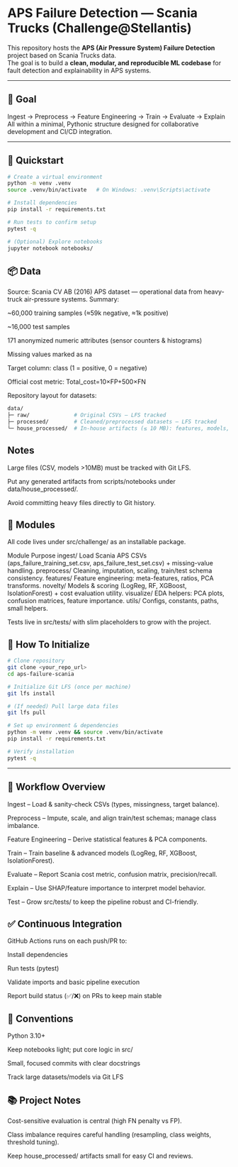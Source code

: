 # APS Failure Detection — Scania Trucks (Challenge@Stellantis)

This repository hosts the **APS (Air Pressure System) Failure Detection** project based on Scania Trucks data.  
The goal is to build a **clean, modular, and reproducible ML codebase** for fault detection and explainability in APS systems.

---

## 🎯 Goal
Ingest → Preprocess → Feature Engineering → Train → Evaluate → Explain  
All within a minimal, Pythonic structure designed for collaborative development and CI/CD integration.

---

## 🚀 Quickstart

```bash
# Create a virtual environment
python -m venv .venv
source .venv/bin/activate   # On Windows: .venv\Scripts\activate

# Install dependencies
pip install -r requirements.txt

# Run tests to confirm setup
pytest -q

# (Optional) Explore notebooks
jupyter notebook notebooks/
```
## 📦 Data

Source: Scania CV AB (2016) APS dataset — operational data from heavy-truck air-pressure systems.
Summary:

~60,000 training samples (≈59k negative, ≈1k positive)

~16,000 test samples

171 anonymized numeric attributes (sensor counters & histograms)

Missing values marked as na

Target column: class (1 = positive, 0 = negative)

Official cost metric:
Total_cost=10×FP+500×FN

Repository layout for datasets:
```bash
data/
├─ raw/              # Original CSVs — LFS tracked
├─ processed/        # Cleaned/preprocessed datasets — LFS tracked
└─ house_processed/  # In-house artifacts (≤ 10 MB): features, models, reports
```

## Notes

Large files (CSV, models >10MB) must be tracked with Git LFS.

Put any generated artifacts from scripts/notebooks under data/house_processed/.

Avoid committing heavy files directly to Git history.

## 🧩 Modules

All code lives under src/challenge/ as an installable package.

Module	Purpose
ingest/	Load Scania APS CSVs (aps_failure_training_set.csv, aps_failure_test_set.csv) + missing-value handling.
preprocess/	Cleaning, imputation, scaling, train/test schema consistency.
features/	Feature engineering: meta-features, ratios, PCA transforms.
novelty/	Models & scoring (LogReg, RF, XGBoost, IsolationForest) + cost evaluation utility.
visualize/	EDA helpers: PCA plots, confusion matrices, feature importance.
utils/	Configs, constants, paths, small helpers.

Tests live in src/tests/ with slim placeholders to grow with the project.

## 🧰 How To Initialize
```bash
# Clone repository
git clone <your_repo_url>
cd aps-failure-scania

# Initialize Git LFS (once per machine)
git lfs install

# (If needed) Pull large data files
git lfs pull

# Set up environment & dependencies
python -m venv .venv && source .venv/bin/activate
pip install -r requirements.txt

# Verify installation
pytest -q
```
---

## 🔄 Workflow Overview

Ingest – Load & sanity-check CSVs (types, missingness, target balance).

Preprocess – Impute, scale, and align train/test schemas; manage class imbalance.

Feature Engineering – Derive statistical features & PCA components.

Train – Train baseline & advanced models (LogReg, RF, XGBoost, IsolationForest).

Evaluate – Report Scania cost metric, confusion matrix, precision/recall.

Explain – Use SHAP/feature importance to interpret model behavior.

Test – Grow src/tests/ to keep the pipeline robust and CI-friendly.

## ✅ Continuous Integration

GitHub Actions runs on each push/PR to:

Install dependencies

Run tests (pytest)

Validate imports and basic pipeline execution

Report build status (✅/❌) on PRs to keep main stable

## 📏 Conventions

Python 3.10+

Keep notebooks light; put core logic in src/

Small, focused commits with clear docstrings

Track large datasets/models via Git LFS

## 📚 Project Notes

Cost-sensitive evaluation is central (high FN penalty vs FP).

Class imbalance requires careful handling (resampling, class weights, threshold tuning).

Keep house_processed/ artifacts small for easy CI and reviews.
